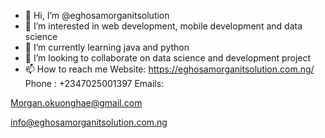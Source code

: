 - 👋 Hi, I’m @eghosamorganitsolution
- 👀 I’m interested in web development, mobile development  and data science
- 🌱 I’m currently learning java and python 
- 💞️ I’m looking to collaborate on data science and development project
- 📫 How to reach me
 Website:   https://eghosamorganitsolution.com.ng/
     Phone : +2347025001397
Emails:                                                

Morgan.okuonghae@gmail.com

info@eghosamorganitsolution.com.ng

<!---
eghosamorganitsolution/eghosamorganitsolution is a ✨ special ✨ repository because its `README.md` (this file) appears on your GitHub profile.
You can click the Preview link to take a look at your changes.
--->
